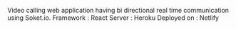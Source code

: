 
Video calling web application having bi directional real time communication using Soket.io.
Framework : React
Server : Heroku
Deployed on : Netlify
